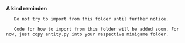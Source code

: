 **A kind reminder:**

       Do not try to import from this folder until further notice.
       
       Code for how to import from this folder will be added soon. For now, just copy entity.py into your respective minigame folder.